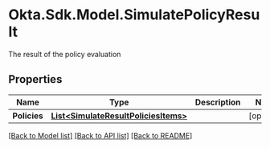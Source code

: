 # Okta.Sdk.Model.SimulatePolicyResult
The result of the policy evaluation

## Properties

Name | Type | Description | Notes
------------ | ------------- | ------------- | -------------
**Policies** | [**List&lt;SimulateResultPoliciesItems&gt;**](SimulateResultPoliciesItems.md) |  | [optional] 

[[Back to Model list]](../README.md#documentation-for-models) [[Back to API list]](../README.md#documentation-for-api-endpoints) [[Back to README]](../README.md)

